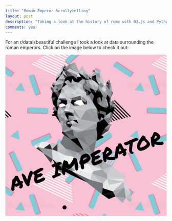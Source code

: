 ```yaml
---
title: "Roman Emperor Scrollytelling"
layout: post
description: "Taking a look at the history of rome with D3.js and Python"
comments: yes
---
```

For an r/dataisbeautiful challenge I took a look at data surrounding the roman emperors.
Click on the image below to check it out:


<a href="res/blog_11_romans/emperor_scroll/scrollytelling.html">
<img src="res/blog_11_romans/vapor.jpg">
</a>﻿